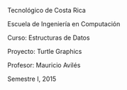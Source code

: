 Tecnológico de Costa Rica

Escuela de Ingeniería en Computación

Curso: Estructuras de Datos

Proyecto: Turtle Graphics

Profesor: Mauricio Avilés

Semestre I, 2015

